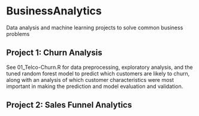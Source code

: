 # BusinessAnalytics
Data analysis and machine learning projects to solve common business problems

## Project 1: Churn Analysis
See 01_Telco-Churn.R for data preprocessing, exploratory analysis, and the tuned random forest model to predict which customers are likely to churn, along with an analysis of which customer characteristics were most important in making the prediction and model evaluation and validation.

## Project 2: Sales Funnel Analytics
